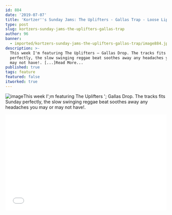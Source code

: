 ```yaml
---
id: 884
date: '2019-07-07'
title: 'Kortzer''s Sunday Jams: The Uplifters - Gallas Trap - Loose Lips'
type: post
slug: kortzers-sunday-jams-the-uplifters-gallas-trap
author: 96
banner:
  - imported/kortzers-sunday-jams-the-uplifters-gallas-trap/image884.jpeg
description: >-
  This week I'm featuring The Uplifters – Gallas Drop. The tracks fits Sunday
  perfectly, the slow swinging reggae beat soothes away any headaches you may or
  may not have!. [...]Read More...
published: true
tags: feature
featured: false
itworked: true
---
```

![image](../imported/kortzers-sunday-jams-the-uplifters-gallas-trap/image884.jpeg)This week I';m featuring The Uplifters '; Gallas Drop. The tracks fits Sunday perfectly, the slow swinging reggae beat soothes away any headaches you may or may not have!.

<iframe width='100%' height='300' scrolling='no' frameborder='no' allow='autoplay' src='//www.youtube.com/embed/cygtmMqAIEA?wmode=opaque'></iframe>